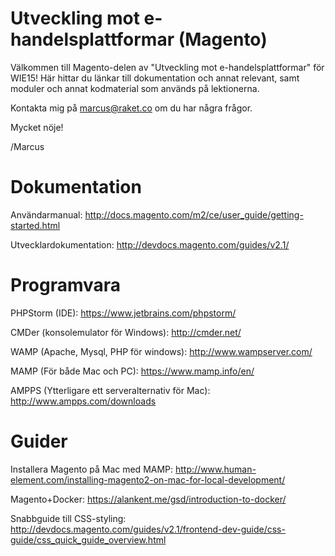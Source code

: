 # Utveckling mot e-handelsplattformar (Magento)
Välkommen till Magento-delen av "Utveckling mot e-handelsplattformar" för WIE15! Här hittar du länkar till dokumentation och annat relevant, samt moduler och annat kodmaterial som används på lektionerna.

Kontakta mig på marcus@raket.co om du har några frågor.

Mycket nöje!

/Marcus
# Dokumentation
Användarmanual: http://docs.magento.com/m2/ce/user_guide/getting-started.html

Utvecklardokumentation: http://devdocs.magento.com/guides/v2.1/

# Programvara
PHPStorm (IDE): https://www.jetbrains.com/phpstorm/

CMDer (konsolemulator för Windows): http://cmder.net/

WAMP (Apache, Mysql, PHP för windows): http://www.wampserver.com/

MAMP (För både Mac och PC): https://www.mamp.info/en/

AMPPS (Ytterligare ett serveralternativ för Mac): http://www.ampps.com/downloads

# Guider
Installera Magento på Mac med MAMP: http://www.human-element.com/installing-magento2-on-mac-for-local-development/

Magento+Docker: https://alankent.me/gsd/introduction-to-docker/

Snabbguide till CSS-styling: http://devdocs.magento.com/guides/v2.1/frontend-dev-guide/css-guide/css_quick_guide_overview.html
